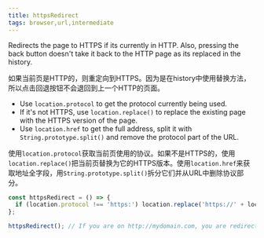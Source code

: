 ```yaml
---
title: httpsRedirect
tags: browser,url,intermediate
---
```


Redirects the page to HTTPS if its currently in HTTP. Also, pressing the back button doesn't take it back to the HTTP page as its replaced in the history.

如果当前页是HTTP的，则重定向到HTTPS。因为是在history中使用替换方法，所以点击回退按钮不会退回到上一个HTTP的页面。

- Use `location.protocol` to get the protocol currently being used.
- If it's not HTTPS, use `location.replace()` to replace the existing page with the HTTPS version of the page.
- Use `location.href` to get the full address, split it with `String.prototype.split()` and remove the protocol part of the URL.

使用`location.protocol`获取当前页使用的协议。如果不是HTTPS的，使用`location.replace()`把当前页替换为它的HTTPS版本。使用`location.href`来获取地址全字段，用`String.prototype.split()`拆分它们并从URL中删除协议部分。

```js
const httpsRedirect = () => {
  if (location.protocol !== 'https:') location.replace('https://' + location.href.split('//')[1]);
};
```

```js
httpsRedirect(); // If you are on http://mydomain.com, you are redirected to https://mydomain.com
```
